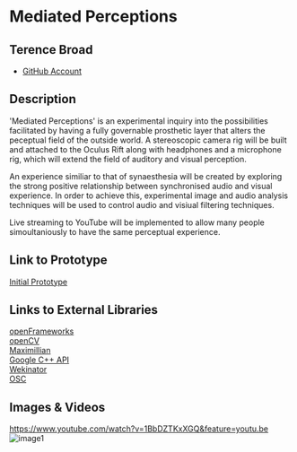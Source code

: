 # Mediated Perceptions

## Terence Broad
- [GitHub Account](https://github.com/terrybroad "GitHub Account")

## Description
'Mediated Perceptions' is an experimental inquiry into the possibilities facilitated by having a fully governable prosthetic layer that alters the peceptual field of the outside world. A stereoscopic camera rig will be built and attached to the Oculus Rift along with headphones and a microphone rig, which will extend the field of auditory and visual perception.

An experience similiar to that of synaesthesia will be created by exploring the strong positive relationship between synchronised audio and visual experience. In order to achieve this, experimental image and audio analysis techniques will be used to control audio and visiual filtering techniques.

Live streaming to YouTube will be implemented to allow many people simoultaniously to have the same perceptual experience. 
## Link to Prototype

[Initial Prototype](https://github.com/terrybroad/oculus-mediated-vision-prototype-1 "Initial Prototype")
<!--
## Example Code
NOTE: Wrap your code blocks or any code citation by using ``` like the example below.
```
         GL_LINEAR;
         GL_LINEAR_MIPMAP_LINEAR;
         framebuffer.begin();
         tex[0].bind();
         mesh.draw();
         tex[0].unbind();
         framebuffer.end();
        
         hmdWarpShader.begin();
         hmdWarpShader.setUniformTexture("tex", framebuffer.getTextureReference(), 0);
         hmdWarpShader.setUniform2f("LensCenter", _x + (0+ DistortionXCenterOffset * 0.5f)*0.5f, _y + _h*0.5f );
         hmdWarpShader.setUniform2f("ScreenCenter", _x + _w*1.0f, _y + _h*1.0f );
         hmdWarpShader.setUniform2f("Scale", (_w/1.0f) * 1.0f, (_h/1.0f) * 1.0f * as );
         hmdWarpShader.setUniform2f("ScaleIn", (1.0f/_w), (1.0f/_h) / as );
         hmdWarpShader.setUniform4f("HmdWarpParam", K0, K1, K2, K3 );

         ofPushMatrix();
         ofTranslate(0,0);
         framebuffer.draw(0, 0);
         ofPopMatrix();
         hmdWarpShader.end();
         tex[0].unbind();
```-->
## Links to External Libraries
 
[openFrameworks](https://github.com/openframeworks/openFrameworks "openFramworks") <br>
[openCV](https://github.com/Itseez/opencv "OpenCV") <br>
[Maximillian](https://github.com/micknoise/Maximilian "Maximillian") <br>
[Google C++ API](https://github.com/google/google-api-cpp-client "https://github.com/google/google-api-cpp-client") <br>
[Wekinator](https://code.google.com/p/wekinator/ "Wekinator") <br>
[OSC](http://opensoundcontrol.org/ "OSC") <br>

## Images & Videos
https://www.youtube.com/watch?v=1BbDZTKxXGQ&feature=youtu.be
![image1](project_images/screenshot2.png)
